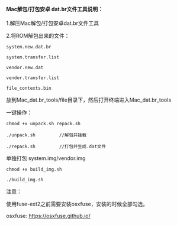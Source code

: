 #### Mac解包/打包安卓 dat.br文件工具说明：

1.解压Mac解包/打包安卓dat.br文件工具

2.将ROM解包出来的文件：

```
system.new.dat.br

system.transfer.list

vendor.new.dat

vendor.transfer.list

file_contexts.bin
```

放到Mac_dat.br_tools/file目录下，然后打开终端进入Mac_dat.br_tools

一键操作：

```
chmod +x unpack.sh repack.sh

./unpack.sh			//解包并挂载

./repack.sh			//打包并生成.dat文件
```

单独打包 system.img/vendor.img

```
chmod +x build_img.sh

./build_img.sh
```



注意：

使用fuse-ext2之前需要安装osxfuse，安装的时候全部勾选。

osxfuse:
https://osxfuse.github.io/
